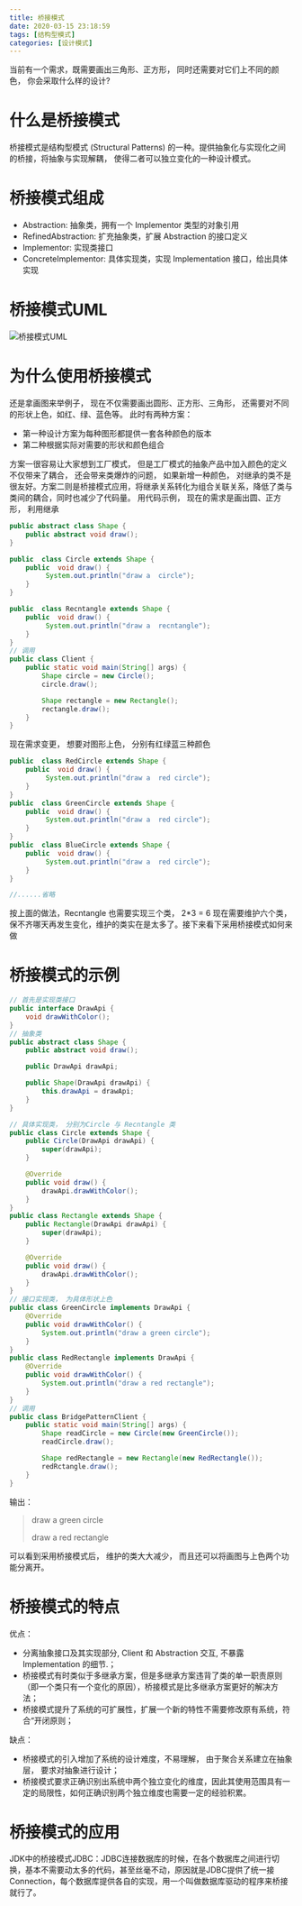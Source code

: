 ```yaml
---
title: 桥接模式
date: 2020-03-15 23:18:59
tags: [结构型模式]
categories: [设计模式]
---
```


当前有一个需求，既需要画出三角形、正方形， 同时还需要对它们上不同的颜色， 你会采取什么样的设计?

<!--- more --->

# 什么是桥接模式

桥接模式是结构型模式 (Structural Patterns) 的一种。提供抽象化与实现化之间的桥接，将抽象与实现解耦， 使得二者可以独立变化的一种设计模式。

# 桥接模式组成

* Abstraction: 抽象类，拥有一个 Implementor 类型的对象引用
* RefinedAbstraction: 扩充抽象类，扩展 Abstraction 的接口定义
* Implementor: 实现类接口
* ConcreteImplementor: 具体实现类，实现 Implementation 接口，给出具体实现

# 桥接模式UML

![桥接模式UML](/桥接模式.png)

# 为什么使用桥接模式

还是拿画图来举例子， 现在不仅需要画出圆形、正方形、三角形， 还需要对不同的形状上色，如红、绿、蓝色等。 此时有两种方案：

* 第一种设计方案为每种图形都提供一套各种颜色的版本
* 第二种根据实际对需要的形状和颜色组合

方案一很容易让大家想到工厂模式， 但是工厂模式的抽象产品中加入颜色的定义不仅带来了耦合， 还会带来类爆炸的问题， 如果新增一种颜色， 对继承的类不是很友好。方案二则是桥接模式应用，将继承关系转化为组合关联关系，降低了类与类间的耦合，同时也减少了代码量。
用代码示例， 现在的需求是画出圆、正方形， 利用继承
```java
public abstract class Shape {
    public abstract void draw();
}

public  class Circle extends Shape {
    public  void draw() {
         System.out.println("draw a  circle");
    }
}

public  class Recntangle extends Shape {
    public  void draw() {
         System.out.println("draw a  recntangle");
    }
}
// 调用
public class Client {
    public static void main(String[] args) {
        Shape circle = new Circle();
        circle.draw();

        Shape rectangle = new Rectangle();
        rectangle.draw();
    }
}
```
现在需求变更， 想要对图形上色， 分别有红绿蓝三种颜色
```java
public  class RedCircle extends Shape {
    public  void draw() {
         System.out.println("draw a  red circle");
    }
}
public  class GreenCircle extends Shape {
    public  void draw() {
         System.out.println("draw a  red circle");
    }
}
public  class BlueCircle extends Shape {
    public  void draw() {
         System.out.println("draw a  red circle");
    }
}

//......省略

```
按上面的做法，Recntangle 也需要实现三个类， 2*3 = 6 现在需要维护六个类， 保不齐哪天再发生变化，维护的类实在是太多了。接下来看下采用桥接模式如何来做

# 桥接模式的示例
```java
// 首先是实现类接口
public interface DrawApi {    
    void drawWithColor();
}
// 抽象类
public abstract class Shape {
    public abstract void draw();

    public DrawApi drawApi;

    public Shape(DrawApi drawApi) {
        this.drawApi = drawApi;
    }
}

// 具体实现类， 分别为Circle 与 Recntangle 类
public class Circle extends Shape {
    public Circle(DrawApi drawApi) {
        super(drawApi);
    }

    @Override
    public void draw() {
        drawApi.drawWithColor();
    }
}
public class Rectangle extends Shape {
    public Rectangle(DrawApi drawApi) {
        super(drawApi);
    }

    @Override
    public void draw() {
        drawApi.drawWithColor();
    }
}
// 接口实现类， 为具体形状上色
public class GreenCircle implements DrawApi {
    @Override
    public void drawWithColor() {
        System.out.println("draw a green circle");
    }
}
public class RedRectangle implements DrawApi {
    @Override
    public void drawWithColor() {
        System.out.println("draw a red rectangle");
    }
}
// 调用
public class BridgePatternClient {
    public static void main(String[] args) {
        Shape readCircle = new Circle(new GreenCircle());
        readCircle.draw();

        Shape redRectangle = new Rectangle(new RedRectangle());
        redRctangle.draw();
    }
}
```
输出：
> draw a green circle
> 
>draw a red rectangle

可以看到采用桥接模式后， 维护的类大大减少， 而且还可以将画图与上色两个功能分离开。

# 桥接模式的特点

优点： 

* 分离抽象接口及其实现部分, Client 和 Abstraction 交互, 不暴露 Implementation 的细节.；
* 桥接模式有时类似于多继承方案，但是多继承方案违背了类的单一职责原则（即一个类只有一个变化的原因），桥接模式是比多继承方案更好的解决方法；
* 桥接模式提升了系统的可扩展性，扩展一个新的特性不需要修改原有系统，符合“开闭原则；

缺点：

* 桥接模式的引入增加了系统的设计难度，不易理解， 由于聚合关系建立在抽象层， 要求对抽象进行设计；
* 桥接模式要求正确识别出系统中两个独立变化的维度，因此其使用范围具有一定的局限性，如何正确识别两个独立维度也需要一定的经验积累。

# 桥接模式的应用

JDK中的桥接模式JDBC：JDBC连接数据库的时候，在各个数据库之间进行切换，基本不需要动太多的代码，甚至丝毫不动，原因就是JDBC提供了统一接Connection，每个数据库提供各自的实现，用一个叫做数据库驱动的程序来桥接就行了。


